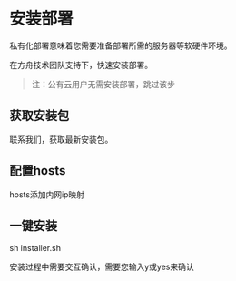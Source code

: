 # 安装部署

私有化部署意味着您需要准备部署所需的服务器等软硬件环境。

在方舟技术团队支持下，快速安装部署。

> 注：公有云用户无需安装部署，跳过该步

## **获取安装包**

联系我们，获取最新安装包。

## **配置hosts**

hosts添加内网ip映射

## **一键安装**

sh  installer.sh

安装过程中需要交互确认，需要您输入y或yes来确认

